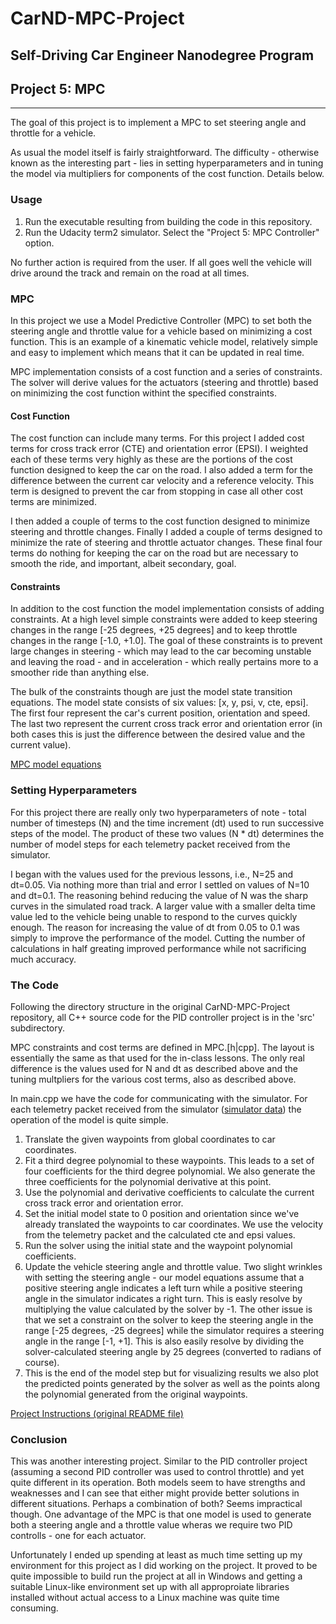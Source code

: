 
# CarND-MPC-Project

## Self-Driving Car Engineer Nanodegree Program

## Project 5: MPC

---

The goal of this project is to implement a MPC to set steering angle and throttle for a vehicle.

As usual the model itself is fairly straightforward. The difficulty - otherwise known as the interesting part - lies in setting hyperparameters and in tuning the model via multipliers for components of the cost function. Details below.

### Usage

1. Run the executable resulting from building the code in this repository.
1. Run the Udacity term2 simulator. Select the "Project 5: MPC Controller" option.

No further action is required from the user. If all goes well the vehicle will drive around the track and remain on the road at all times.

### MPC

In this project we use a Model Predictive Controller (MPC) to set both the steering angle and throttle value for a vehicle based on minimizing a cost function. This is an example of a kinematic vehicle model, relatively simple and easy to implement which means that it can be updated in real time.

MPC implementation consists of a cost function and a series of constraints. The solver will derive values for the actuators (steering and throttle) based on minimizing the cost function withint the specified constraints.

#### Cost Function

The cost function can include many terms. For this project I added cost terms for cross track error (CTE) and orientation error (EPSI). I weighted each of these terms very highly as these are the portions of the cost function designed to keep the car on the road.
I also added a term for the difference between the current car velocity and a reference velocity. This term is designed to prevent the car from stopping in case all other cost terms are minimized.

I then added a couple of terms to the cost function designed to minimize steering and throttle changes. Finally I added a couple of terms designed to minimize the rate of steering and throttle actuator changes. These final four terms do nothing for keeping the car on the road but are necessary to smooth the ride, and important, albeit secondary, goal.

#### Constraints

In addition to the cost function the model implementation consists of adding constraints. At a high level simple constraints were added to keep steering changes in the range [-25 degrees, +25 degrees] and to keep throttle changes in the range [-1.0, +1.0]. The goal of these constraints is to prevent large changes in steering - which may lead to the car becoming unstable and leaving the road - and in acceleration - which really pertains more to a smoother ride than anything else.

The bulk of the constraints though are just the model state transition equations. The model state consists of six values: [x, y, psi, v, cte, epsi]. The first four represent the car's current position, orientation and speed. The last two represent the current cross track error and orientation error (in both cases this is just the difference between the desired value and the current value).

[MPC model equations](doc/MPC.pdf)

### Setting Hyperparameters

For this project there are really only two hyperparameters of note - total number of timesteps (N) and the time increment (dt) used to run successive steps of the model. The product of these two values (N * dt) determines the number of model steps for each telemetry packet received from the simulator.

I began with the values used for the previous lessons, i.e., N=25 and dt=0.05. Via nothing more than trial and error I settled on values of N=10 and dt=0.1. The reasoning behind reducing the value of N was the sharp curves in the simulated road track. A larger value with a smaller delta time value led to the vehicle being unable to respond to the curves quickly enough. The reason for increasing the value of dt from 0.05 to 0.1 was simply to improve the performance of the model. Cutting the number of calculations in half greating improved performance while not sacrificing much accuracy.

### The Code

Following the directory structure in the original CarND-MPC-Project repository, all C++ source code for the PID controller project is in the 'src' subdirectory.

MPC constraints and cost terms are defined in MPC.[h|cpp]. The layout is essentially the same as that used for the in-class lessons. The only real difference is the values used for N and dt as described above and the tuning multpliers for the various cost terms, also as described above.

In main.cpp we have the code for communicating with the simulator. For each telemetry packet received from the simulator ([simulator data](doc/DATA.md)) the operation of the model is quite simple.

1. Translate the given waypoints from global coordinates to car coordinates.
1. Fit a third degree polynomial to these waypoints. This leads to a set of four coefficients for the third degree polynomial. We also generate the three coefficients for the polynomial derivative at this point.
1. Use the polynomial and derivative coefficients to calculate the current cross track error and orientation error.
1. Set the initial model state to 0 position and orientation since we've already translated the waypoints to car coordinates. We use the velocity from the telemetry packet and the calculated cte and epsi values.
1. Run the solver using the initial state and the waypoint polynomial coefficients.
1. Update the vehicle steering angle and throttle value. Two slight wrinkles with setting the steering angle - our model equations assume that a positive steering angle indicates a left turn while a positive steering angle in the simulator indicates a right turn. This is easly resolve by multiplying the value calculated by the solver by -1. The other issue is that we set a constraint on the solver to keep the steering angle in the range [-25 degrees, -25 degrees] while the simulator requires a steering angle in the range [-1, +1]. This is also easily resolve by dividing the solver-calculated steering angle by 25 degrees (converted to radians of course).
1. This is the end of the model step but for visualizing results we also plot the predicted points generated by the solver as well as the points along the polynomial generated from the original waypoints.

[Project Instructions (original README file)](doc/project.md)

### Conclusion

This was another interesting project. Similar to the PID controller project (assuming a second PID controller was used to control throttle) and yet quite different in its operation. Both models seem to have strengths and weaknesses and I can see that either might provide better solutions in different situations. Perhaps a combination of both? Seems impractical though. One advantage of the MPC is that one model is used to generate both a steering angle and a throttle value wheras we require two PID controlls - one for each actuator.

Unfortunately I ended up spending at least as much time setting up my environment for this project as I did working on the project. It proved to be quite impossible to build run the project at all in Windows and getting a suitable Linux-like environment set up with all approproiate libraries installed without actual access to a Linux machine was quite time consuming.
